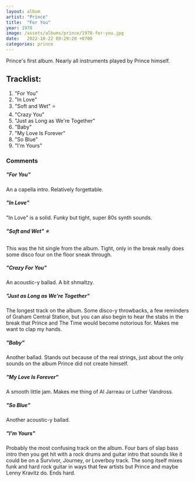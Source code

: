 ```yaml
---
layout: album
artist: "Prince"
title:  "For You"
year: 1978
image: /assets/albums/prince/1978-for-you.jpg
date:   2022-10-22 09:29:20 +0700
categories: prince
---
```

Prince's first album. Nearly all instruments played by Prince himself.

## Tracklist:

1.	"For You"
2.	"In Love"
3.	"Soft and Wet" ⭐️
4.	"Crazy You"
5.	"Just as Long as We're Together"
6.	"Baby"
7.	"My Love Is Forever"
8.	"So Blue"
9.	"I'm Yours"

### Comments

##### "For You"

An a capella intro. Relatively forgettable.

##### "In Love"

"In Love" is a solid. Funky but tight, super 80s synth sounds.

##### "Soft and Wet" ⭐️

This was the hit single from the album. Tight, only in the break really does some disco four on the floor sneak through.

##### "Crazy For You"

An acoustic-y ballad. A bit shmaltzy.

##### "Just as Long as We're Together"

The longest track on the album. Some disco-y throwbacks, a few reminders of Graham Central Station, but you can also begin to hear the stabs in the break that Prince and The Time would become notorious for. Makes me want to clap my hands.

##### "Baby"

Another ballad. Stands out because of the real strings, just about the only sounds on the album Prince did not create himself.

##### "My Love Is Forever"

A smooth little jam. Makes me thing of Al Jarreau or Luther Vandross.

##### "So Blue"

Another acoustic-y ballad.

##### "I'm Yours"

Probably the most confusing track on the album. Four bars of slap bass intro then you get hit with a rock drums and guitar intro that sounds like it could be on a Survivor, Journey, or Loverboy track. The song itself mixes funk and hard rock guitar in ways that few artists but Prince and maybe Lenny Kravitz do. Ends hard.